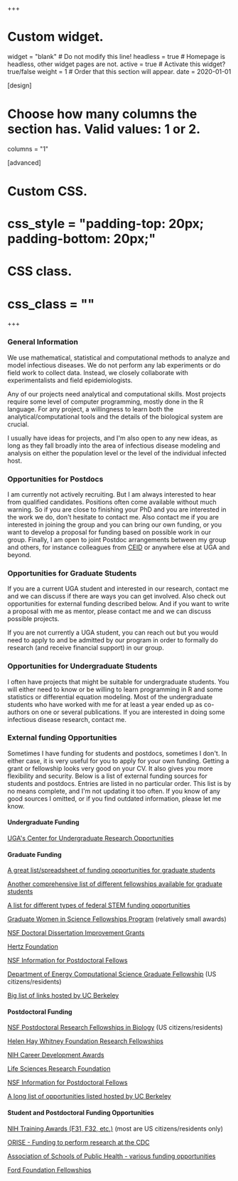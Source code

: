 +++
# Custom widget.
widget = "blank"  # Do not modify this line!
headless = true  # Homepage is headless, other widget pages are not.
active = true  # Activate this widget? true/false
weight = 1  # Order that this section will appear.
date = 2020-01-01

[design]
# Choose how many columns the section has. Valid values: 1 or 2.
  columns = "1"

[advanced]
 # Custom CSS. 
 # css_style = "padding-top: 20px; padding-bottom: 20px;"
 
 # CSS class.
 # css_class = ""
+++


### General Information

We use mathematical, statistical and computational methods to analyze and model infectious diseases. We do not perform any lab experiments or do field work to collect data. Instead, we closely collaborate with experimentalists and field epidemiologists. 

Any of our projects need analytical and computational skills. Most projects require some level of computer programming, mostly done in the R language. For any project, a willingness to learn both the analytical/computational tools and the details of the biological system are crucial.

I usually have ideas for projects, and I'm also open to any new ideas, as long as they fall broadly into the area of infectious disease modeling and analysis on either the population level or the level of the individual infected host.


### Opportunities for Postdocs

I am currently not actively recruiting. But I am always interested to hear from qualified candidates. Positions often 
come available without much warning. So if you are close to finishing your PhD and you are interested in the work we 
do, don't hesitate to contact me. Also contact me if you are interested in joining the group and you can bring our 
own funding, or you want to develop a proposal for funding based on possible work in our group. Finally, I am open to 
joint Postdoc arrangements between my group and others, for instance colleagues from [CEID](http://ceid.uga.edu/) 
or anywhere else at UGA and beyond.


### Opportunities for Graduate Students

If you are a current UGA student and interested in our research, contact me and we can discuss if there are ways you can get involved. Also check out 
opportunities for external funding described below. And if you want to write a proposal with me as mentor, please contact 
me and we can discuss possible projects. 

If you are not currently a UGA student, you can reach out but you would need to apply to and be admitted by our program in order to formally do research (and receive financial support) in our group.


### Opportunities for Undergraduate Students

I often have projects that might be suitable for undergraduate students. You will either need to know or be willing 
to learn programming in R and some statistics or differential equation modeling. Most of the undergraduate students who have worked with me for at least a year ended up as co-authors on one or several publications. If you are interested in doing some infectious 
disease research, contact me.


### External funding Opportunities

Sometimes I have funding for students and postdocs, sometimes I don't. In either case, it is very useful for you to apply for your own funding. Getting a grant or fellowship looks very good on your CV. It also gives you more flexibility and security. Below is a list of external funding sources for students and postdocs. Entries are listed in no particular order. This list is by no means complete, and I'm not updating it too often. If you know of any good sources I omitted, or if you find outdated information, please let me know.


#### Undergraduate Funding

[UGA's Center for Undergraduate Research Opportunities](https://curo.uga.edu/)


#### Graduate Funding

[A great list/spreadsheet of funding opportunities for graduate students](https://research.jhu.edu/rdt/funding-opportunities/graduate/)

[Another comprehensive list of different fellowships available for graduate students](http://www.gradschools.com/Article/Graduate-Fellowships/1676.html)

[A list for different types of federal STEM funding opportunities](https://stemgradstudents.science.gov/)

[Graduate Women in Science Fellowships Program](http://www.gwis.org/?page=fellowship_program) (relatively small awards)

[NSF Doctoral Dissertation Improvement Grants](http://www.nsf.gov/pubs/2008/nsf08564/nsf08564.htm)

[Hertz Foundation](http://www.hertzfoundation.org/)

[NSF Information for Postdoctoral Fellows](http://www.nsf.gov/funding/education.jsp?fund_type=3)

[Department of Energy Computational Science Graduate Fellowship](http://www.krellinst.org/csgf/) (US citizens/residents)

[Big list of links hosted by UC Berkeley](http://grad.berkeley.edu/financial/fellowships_resources.shtml)


#### Postdoctoral Funding

[NSF Postdoctoral Research Fellowships in Biology](http://www.nsf.gov/pubs/2009/nsf09573/nsf09573.htm) (US citizens/residents)

[Helen Hay Whitney Foundation Research Fellowships](http://www.hhwf.org/)

[NIH Career Development Awards](http://grants.nih.gov/training/careerdevelopmentawards.htm)

[Life Sciences Research Foundation](http://www.lsrf.org)

[NSF Information for Postdoctoral Fellows](http://www.nsf.gov/funding/education.jsp?fund_type=3)

[A long list of opportunities listed hosted by UC Berkeley](http://www.spo.berkeley.edu/fund/biopostdoc.html)


#### Student and Postdoctoral Funding Opportunities

[NIH Training Awards (F31, F32, etc.)](http://grants.nih.gov/training/nrsa.htm) (most are US citizens/residents only)

[ORISE - Funding to perform research at the CDC](https://orise.orau.gov/cdc/default.html)

[Association of Schools of Public Health - various funding opportunities](http://www.aspph.org/study/#fellowships-and-internships)

[Ford Foundation Fellowships](http://sites.nationalacademies.org/PGA/FordFellowships/index.htm)





